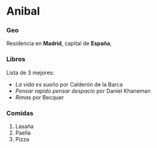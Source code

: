 # Anibal

### Geo

Residencia en **Madrid**, capital de **España**,    

### Libros

Lista de 3 mejores:

- *La vida es sueño* por Calderón de la Barca
- *Pensar rapido pensar despacio* por Daniel Khaneman
- *Rimas* por Becquer

### Comidas

1. Lasaña
2. Paella
3. Pizza
